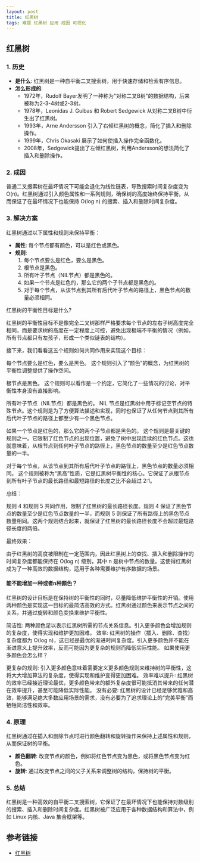 ```yaml
---
layout: post
title: 红黑树
tags: 难题 红黑树 应用 成因 可视化
---
```


## 红黑树

### 1. 历史

- **是什么**: 红黑树是一种自平衡二叉搜索树，用于快速存储和检索有序信息。
- **怎么形成的**: 
    - 1972年，Rudolf Bayer发明了一种称为"对称二叉B树"的数据结构，后来被称为2-3-4树或2-3树。
    - 1978年，Leonidas J. Guibas 和 Robert Sedgewick 从对称二叉B树中衍生出了红黑树。
    - 1993年，Arne Andersson 引入了右倾红黑树的概念，简化了插入和删除操作。
    - 1999年，Chris Okasaki 展示了如何使插入操作完全函数化。
    - 2008年，Sedgewick提出了左倾红黑树，利用Andersson的想法简化了插入和删除操作。

### 2. 成因 

普通二叉搜索树在最坏情况下可能会退化为线性链表，导致搜索时间复杂度变为 O(n)。红黑树通过引入颜色属性和一系列规则，确保树的高度始终保持平衡，从而保证了在最坏情况下也能保持 O(log n) 的搜索、插入和删除时间复杂度。

### 3. 解决方案

红黑树通过以下属性和规则来保持平衡：

- **属性**: 每个节点都有颜色，可以是红色或黑色。
- **规则**:
    1. 每个节点要么是红色，要么是黑色。
    2. 根节点是黑色。
    3. 所有叶子节点（NIL节点）都是黑色的。
    4. 如果一个节点是红色的，那么它的两个子节点都是黑色的。
    5. 对于每个节点，从该节点到其所有后代叶子节点的路径上，黑色节点的数量必须相同。

红黑树的平衡性目标是什么?

红黑树的平衡性目标不是像完全二叉树那样严格要求每个节点的左右子树高度完全相同，而是要求树的高度在一定程度上可控，避免出现极端不平衡的情况（例如，所有节点都只有左孩子，形成一个类似链表的结构）。

接下来，我们看看这五个规则如何共同作用来实现这个目标：

每个节点要么是红色，要么是黑色。 这个规则引入了“颜色”的概念，为红黑树的平衡性调整提供了操作空间。

根节点是黑色。 这个规则可以看作是一个约定，它简化了一些情况的讨论，对平衡性本身没有直接影响。

所有叶子节点（NIL节点）都是黑色的。 NIL 节点是红黑树中用于标记空节点的特殊节点。这个规则是为了方便算法描述和实现，同时也保证了从任何节点到其所有后代叶子节点的路径上都至少有一个黑色节点。

如果一个节点是红色的，那么它的两个子节点都是黑色的。 这个规则是最关键的规则之一。它限制了红色节点的出现位置，避免了树中出现连续的红色节点。这也就意味着，从根节点到任何叶子节点的路径上，黑色节点的数量至少是红色节点数量的一半。

对于每个节点，从该节点到其所有后代叶子节点的路径上，黑色节点的数量必须相同。 这个规则被称为“黑高”性质，它是红黑树平衡性的核心。它保证了从根节点到所有叶子节点的最长路径和最短路径的长度之比不会超过 2:1。

总结：

规则 4 和规则 5 共同作用，限制了红黑树的最长路径长度。规则 4 保证了黑色节点的数量至少是红色节点数量的一半，而规则 5 则保证了所有路径上的黑色节点数量相同。这两个规则结合起来，就保证了红黑树的最长路径长度不会超过最短路径长度的两倍。

最终效果：

由于红黑树的高度被限制在一定范围内，因此红黑树上的查找、插入和删除操作的时间复杂度都能保持在 O(log n) 级别，其中 n 是树中节点的数量。这使得红黑树成为了一种高效的数据结构，适用于各种需要维护有序数据的场景。

#### 能不能增加一种或者n种颜色？
红黑树的设计目标是在保持树的平衡性的同时，尽量降低维护平衡性的开销。使用两种颜色是实现这一目标的最简洁高效的方式。红黑树通过颜色来表示节点之间的关系，并通过旋转和颜色变换来维护平衡性。

简洁性: 两种颜色足以表示红黑树所需的节点关系信息。引入更多颜色会增加规则的复杂度，使得实现和维护更加困难。
效率: 红黑树的操作（插入、删除、查找）复杂度都为 O(log n)，这已经是最优的渐进时间复杂度。引入更多颜色并不能在渐进意义上提升效率，反而可能因为更复杂的规则而降低实际性能。
如果使用更多颜色会怎么样？

更复杂的规则: 引入更多颜色意味着需要定义更多颜色规则来维持树的平衡性，这将大大增加算法的复杂度，使得实现和维护变得更加困难。
效率难以提升: 红黑树的效率已经接近理论最优，更多颜色带来的额外复杂度很可能抵消其带来的任何潜在效率提升，甚至可能降低实际性能。
没有必要: 红黑树的设计已经足够优雅和高效，能够满足绝大多数应用场景的需求，没有必要为了追求理论上的“完美平衡”而牺牲简洁性和效率。

### 4. 原理

红黑树通过在插入和删除节点时进行颜色翻转和旋转操作来保持上述属性和规则，从而保证树的平衡。

- **颜色翻转**:  改变节点的颜色，例如将红色节点变为黑色，或将黑色节点变为红色。
- **旋转**: 通过改变节点之间的父子关系来调整树的结构，保持树的平衡。

### 5. 总结

红黑树是一种高效的自平衡二叉搜索树，它保证了在最坏情况下也能保持对数级别的搜索、插入和删除时间复杂度。红黑树被广泛应用于各种数据结构和算法中，例如 Linux 内核、Java 集合框架等。

## 参考链接
- [红黑树](https://en.wikipedia.org/wiki/Red%E2%80%93black_tree)